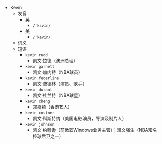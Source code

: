 - Kevin
  - 发音
    - 英
      - `/'kɛvɪn/`
    - 美
      - `/'kevin/`
  - 词义
  - 短语
    - `kevin rudd`
      - 凯文·拉德（澳洲总理） 
    - `kevin garnett`
      - 凯文·加内特（NBA球员） 
    - `kevin federline`
      - 凯文·费德林（演员、歌手） 
    - `kevin durant`
      - 凯文·杜兰特（NBA球星） 
    - `kevin cheng`
      - 郑嘉颖（香港艺人） 
    - `kevin costner`
      - 凯文·科斯特纳（美国电影演员，导演及制片人） 
    - `kevin johnson`
      - 凯文·约翰逊（前微软Windows业务主管）；凯文强生（NBA知名控球后卫之一） 
